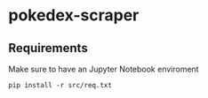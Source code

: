 # pokedex-scraper

## Requirements

Make sure to have an Jupyter Notebook enviroment

```
pip install -r src/req.txt
```